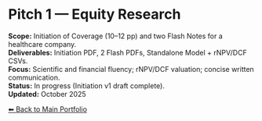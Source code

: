# Pitch 1 — Equity Research  
**Scope:** Initiation of Coverage (10–12 pp) and two Flash Notes for a healthcare company.  
**Deliverables:** Initiation PDF, 2 Flash PDFs, Standalone Model + rNPV/DCF CSVs.  
**Focus:** Scientific and financial fluency; rNPV/DCF valuation; concise written communication.  
**Status:** In progress (Initiation v1 draft complete).  
**Updated:** October 2025

[⬅ Back to Main Portfolio](../..)
